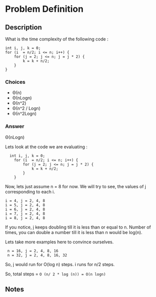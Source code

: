 # Problem Definition

## Description

What is the time complexity of the following code :

```text
int i, j, k = 0;
for (i  = n/2; i <= n; i++) {
    for (j = 2; j <= n; j = j * 2) {
        k = k + n/2;
    }
}
```

### Choices

* Θ(n)
* Θ(nLogn)
* Θ(n^2)
* Θ(n^2 / Logn)
* Θ(n^2Logn)

### Answer

Θ(nLogn)

Lets look at the code we are evaluating :

```text
  int i, j, k = 0;
    for (i  = n/2; i <= n; i++) {
        for (j = 2; j <= n; j = j * 2) {
            k = k + n/2;
        }
    }
```

Now, lets just assume n = 8 for now. We will try to see, the values of j corresponding to each i.

```text
i = 4, j = 2, 4, 8
i = 5, j = 2, 4, 8
i = 6, j = 2, 4, 8
i = 7, j = 2, 4, 8
i = 8, j = 2, 4, 8
```

If you notice, j keeps doubling till it is less than or equal to n. Number of times, you can double a number till it is less than n would be log(n).

Lets take more examples here to convince ourselves.

```text
 n = 16, j = 2, 4, 8, 16
 n = 32, j = 2, 4, 8, 16, 32
```

So, j would run for O(log n) steps. i runs for n/2 steps.

So, total steps = `O (n/ 2 * log (n)) = O(n logn)`

## Notes